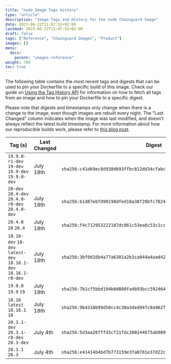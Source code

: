 ```yaml
---
title: "node Image Tags History"
type: "article"
description: "Image Tags and History for the node Chainguard Image"
date: 2023-06-22T11:07:52+02:00
lastmod: 2023-06-22T11:07:52+02:00
draft: false
tags: ["Reference", "Chainguard Images", "Product"]
images: []
menu:
  docs:
    parent: "images-reference"
weight: 700
toc: true
---
```


The following table contains the most recent tags and digests that can be used to pin your Dockerfile to a specific build of this image. Check our guide on [Using the Tag History API](/chainguard/chainguard-images/using-the-tag-history-api/) for information on how to fetch all tags from an image and how to pin your Dockerfile to a specific digest.

Please note that digests and timestamps only change when there is a change to the image, even though images are rebuilt every night. The "Last Changed" column indicates when the image was last modified, and doesn't always reflect the latest build timestamp. For more information about how our reproducible builds work, please refer to [this blog post](https://www.chainguard.dev/unchained/reproducing-chainguards-reproducible-image-builds).

| Tag (s)                                                           | Last Changed | Digest                                                                    |
|-------------------------------------------------------------------|--------------|---------------------------------------------------------------------------|
|  `19.9.0-r1-dev` `19-dev` `19.9-dev` `19.9.0-dev`                 | July 18th    | `sha256:c41d69ec8d938d693ffbc812dd34cfabc874f5dbc3d312c0ee8da847f60db9eb` |
|  `20-dev` `20.4-dev` `20.4.0-r0-dev` `20.4.0-dev`                 | July 18th    | `sha256:b1d87ebfd90198dfed10a38f20bfc78241adb77e8ab1ae0aa8ef33d2f3558117` |
|  `20.4.0` `20` `20.4`                                             | July 18th    | `sha256:f4c712953222187dc861c53ea6c53c1cc8b4d44fec988916778523c53248e9af` |
|  `18.16-dev` `18-dev` `latest-dev` `18.16.1-dev` `18.16.1-r0-dev` | July 18th    | `sha256:3bf0d16b4a77a6381a2b3ca844a4aad421e9dd41bbb432d9d7e4a4296c44b30e` |
|  `19.9.0` `19.9` `19`                                             | July 18th    | `sha256:7b1cf5bbd194b0d808fa4b93bcc59246477e67dd0a4afbd4680e65d4900c7ac7` |
|  `18.16` `latest` `18.16.1` `18`                                  | July 18th    | `sha256:9b4310b99d50cc4c30a3ded94fc8a962f987ed1a1c9ba4f058c95cc7e766908e` |
|  `20.3.1-dev` `20.3.1-r0-dev` `20.3-dev`                          | July 4th     | `sha256:5d3aa26fffd3cf21fdc200144675ab909e3a5ffd2b7cad98da6a29694e1568c7` |
|  `20.3.1` `20.3`                                                  | July 4th     | `sha256:e41414b4bd7b773159e3fa0781e37d22c580fb31bf91c945916db3bf2a6b35a1` |
